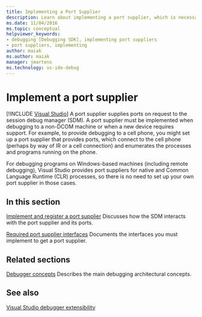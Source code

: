```yaml
---
title: Implementing a Port Supplier
description: Learn about implementing a port supplier, which is necessary when debugging to a non-DCOM machine or when a new device requires support.
ms.date: 11/04/2016
ms.topic: conceptual
helpviewer_keywords:
- debugging [Debugging SDK], implementing port suppliers
- port suppliers, implementing
author: maiak
ms.author: maiak
manager: jmartens
ms.technology: vs-ide-debug
---
```

# Implement a port supplier

 [!INCLUDE [Visual Studio](~/includes/applies-to-version/vs-windows-only.md)]
A port supplier supplies ports on request to the session debug manager (SDM). A port supplier must be implemented when debugging to a non-DCOM machine or when a new device requires support. For example, to provide debugging to a cell phone, you might set up a port supplier that provides ports, which connect to the cell phone (perhaps by way of IR or a cell connection) and enumerates the processes and programs running on the phone.

 For debugging programs on Windows-based machines (including remote debugging), Visual Studio provides port suppliers for native and Common Language Runtime (CLR) processes, so there is no need to set up your own port supplier in those cases.

## In this section
 [Implement and register a port supplier](../../extensibility/debugger/implementing-and-registering-a-port-supplier.md)
 Discusses how the SDM interacts with the port supplier and its ports.

 [Required port supplier interfaces](../../extensibility/debugger/required-port-supplier-interfaces.md)
 Documents the interfaces you must implement to get a port supplier.

## Related sections
 [Debugger concepts](../../extensibility/debugger/debugger-concepts.md)
 Describes the main debugging architectural concepts.

## See also
 [Visual Studio debugger extensibility](../../extensibility/debugger/visual-studio-debugger-extensibility.md)
